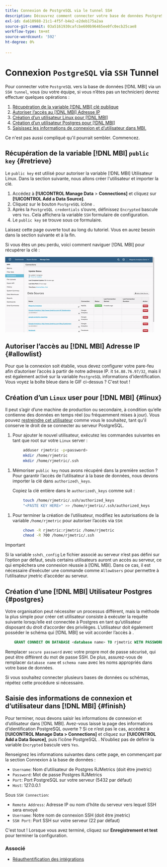 ```yaml
---
title: Connexion de PostgreSQL via le tunnel SSH
description: Découvrez comment connecter votre base de données PostgreSQL à [!DNL MBI] via un tunnel SSH.
exl-id: da610988-21c1-4f5f-b4e2-e2deb175a2aa
source-git-commit: 03a5161930cafcbe600b96465ee0fc0ecb25cae8
workflow-type: tm+mt
source-wordcount: '592'
ht-degree: 0%

---
```


# Connexion `PostgreSQL` via `SSH` Tunnel

Pour connecter votre `PostgreSQL` vers la base de données [!DNL MBI] via un `SSH tunnel`, vous (ou votre équipe, si vous n’êtes pas un technicien) devrez effectuer quelques opérations :

1. [Récupération de la variable [!DNL MBI] clé publique](#retrieve)
1. [Autoriser l’accès au [!DNL MBI] Adresse IP](#allowlist)
1. [Création d’un utilisateur Linux pour [!DNL MBI] ](#linux)
1. [Création d’un utilisateur Postgres pour [!DNL MBI] ](#postgres)
1. [Saisissez les informations de connexion et d’utilisateur dans MBI.](#finish)

Ce n&#39;est pas aussi compliqué qu&#39;il pourrait sembler. Commencez.

## Récupération de la variable [!DNL MBI] `public key` {#retrieve}

Le `public key` est utilisé pour autoriser la variable [!DNL MBI] Utilisateur Linux. Dans la section suivante, nous allons créer l&#39;utilisateur et importer la clé.

1. Accédez à **[!UICONTROL Manage Data** > **Connections]** et cliquez sur **[!UICONTROL Add a Data Source]**.
1. Cliquez sur le bouton `PostgreSQL` icône .
1. Après la `PostgreSQL credentials` s’ouvre, définissez `Encrypted` bascule vers `Yes`. Cela affichera la variable `SSH` formulaire de configuration.
1. Le `public key` se trouve sous ce formulaire.

Laissez cette page ouverte tout au long du tutoriel. Vous en aurez besoin dans la section suivante et à la fin.

Si vous êtes un peu perdu, voici comment naviguer [!DNL MBI] pour récupérer la clé :

![Récupération de la clé publique RJMetrics](../../../assets/get-mbi-public-key.gif)

## Autoriser l’accès au [!DNL MBI] Adresse IP {#allowlist}

Pour que la connexion soit établie, vous devez configurer votre pare-feu afin d’autoriser l’accès à partir de notre adresse IP. it `54.88.76.97/32`, mais il est également activé sur la variable `PostgreSQL` informations d’identification. Vous voyez la boîte bleue dans le GIF ci-dessus ? C&#39;est tout !

## Création d’un `Linux` user pour [!DNL MBI] {#linux}

Il peut s’agir d’une machine de production ou secondaire, à condition qu’elle contienne des données en temps réel (ou fréquemment mises à jour). Vous pouvez [restreindre cet utilisateur](../../../administrator/account-management/restrict-db-access.md) comme vous le souhaitez, tant qu&#39;il conserve le droit de se connecter au serveur PostgreSQL.

1. Pour ajouter le nouvel utilisateur, exécutez les commandes suivantes en tant que root sur votre `Linux` server :

```bash
        adduser rjmetric -p<password>
        mkdir /home/rjmetric
        mkdir /home/rjmetric/.ssh
```

1. Mémoriser `public key` nous avons récupéré dans la première section ? Pour garantir l’accès de l’utilisateur à la base de données, nous devons importer la clé dans `authorized\_keys`.

   Copiez la clé entière dans le `authorized\_keys` comme suit :

```bash
        touch /home/rjmetric/.ssh/authorized_keys
        "<PASTE KEY HERE>" >> /home/rjmetric/.ssh/authorized_keys
```

1. Pour terminer la création de l’utilisateur, modifiez les autorisations de la variable `/home/rjmetric` pour autoriser l’accès via `SSH`:

```bash
        chown -R rjmetric:rjmetric /home/rjmetric
        chmod -R 700 /home/rjmetric/.ssh
```

>[!IMPORTANT]
>
>Si la variable `sshd\_config` Le fichier associé au serveur n’est pas défini sur l’option par défaut, seuls certains utilisateurs auront un accès au serveur, ce qui empêchera une connexion réussie à [!DNL MBI]. Dans ce cas, il est nécessaire d’exécuter une commande comme `AllowUsers` pour permettre à l’utilisateur jmetric d’accéder au serveur.

## Création d’une [!DNL MBI] Utilisateur Postgres {#postgres}

Votre organisation peut nécessiter un processus différent, mais la méthode la plus simple pour créer cet utilisateur consiste à exécuter la requête suivante lorsqu’elle est connectée à Postgres en tant qu’utilisateur disposant du droit d’accorder des privilèges. L’utilisateur doit également posséder le schéma qui [!DNL MBI] se voit accorder l’accès à .

```sql
    GRANT CONNECT ON DATABASE <database name> TO rjmetric WITH PASSWORD <secure password>;GRANT USAGE ON SCHEMA <schema name> TO rjmetric;GRANT SELECT ON ALL TABLES IN SCHEMA <schema name> TO rjmetric;ALTER DEFAULT PRIVILEGES IN SCHEMA <schema name> GRANT SELECT ON TABLES TO rjmetric;
```

Remplacer `secure password` avec votre propre mot de passe sécurisé, qui peut être différent du mot de passe SSH. De plus, assurez-vous de remplacer `database name` et `schema name` avec les noms appropriés dans votre base de données.

Si vous souhaitez connecter plusieurs bases de données ou schémas, répétez cette procédure si nécessaire.

## Saisie des informations de connexion et d’utilisateur dans [!DNL MBI] {#finish}

Pour terminer, nous devons saisir les informations de connexion et d’utilisateur dans [!DNL MBI]. Avez-vous laissé la page des informations d’identification PostgreSQL ouverte ? Si ce n’est pas le cas, accédez à **[!UICONTROL Manage Data > Connections]** et cliquez sur **[!UICONTROL Add a Data Source]**, puis l’icône PostgreSQL . N’oubliez pas de définir la variable `Encrypted` bascule vers `Yes`.

Renseignez les informations suivantes dans cette page, en commençant par la section Connexion à la base de données :

* `Username`: Nom d’utilisateur de Postgres RJMetrics (doit être jmetric)
* `Password`: Mot de passe Postgres RJMetrics
* `Port`: Port PostgreSQL sur votre serveur (5432 par défaut)
* `Host`: 127.0.0.1

Sous `SSH Connection`:

* `Remote Address`: Adresse IP ou nom d’hôte du serveur vers lequel SSH sera envoyé
* `Username`: Notre nom de connexion SSH (doit être jmetric)
* `SSH Port`: Port SSH sur votre serveur (22 par défaut)

C&#39;est tout ! Lorsque vous avez terminé, cliquez sur **Enregistrement et test** pour terminer la configuration.

### Associé

* [Réauthentification des intégrations](https://support.magento.com/hc/en-us/articles/360016733151)
